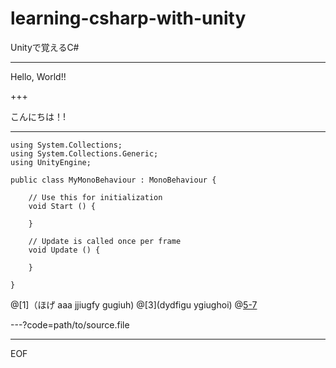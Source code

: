 # learning-csharp-with-unity
Unityで覚えるC#

---

Hello, World!!

+++

こんにちは！!

---

```
using System.Collections;
using System.Collections.Generic;
using UnityEngine;

public class MyMonoBehaviour : MonoBehaviour {

	// Use this for initialization
	void Start () {
		
	}
	
	// Update is called once per frame
	void Update () {
		
	}
    
}
```

@[1]（ほげ aaa jjiugfy gugiuh)
@[3](dydfigu
ygiughoi)
@[5-7](aaaaaaaaa)

---?code=path/to/source.file



---

EOF
